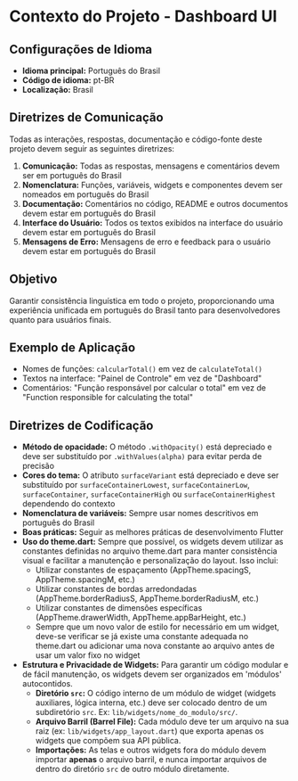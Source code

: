 # Contexto do Projeto - Dashboard UI

## Configurações de Idioma

- **Idioma principal:** Português do Brasil
- **Código de idioma:** pt-BR
- **Localização:** Brasil

## Diretrizes de Comunicação

Todas as interações, respostas, documentação e código-fonte deste projeto devem seguir as seguintes diretrizes:

1. **Comunicação:** Todas as respostas, mensagens e comentários devem ser em português do Brasil
2. **Nomenclatura:** Funções, variáveis, widgets e componentes devem ser nomeados em português do Brasil
3. **Documentação:** Comentários no código, README e outros documentos devem estar em português do Brasil
4. **Interface do Usuário:** Todos os textos exibidos na interface do usuário devem estar em português do Brasil
5. **Mensagens de Erro:** Mensagens de erro e feedback para o usuário devem estar em português do Brasil

## Objetivo

Garantir consistência linguística em todo o projeto, proporcionando uma experiência unificada em português do Brasil tanto para desenvolvedores quanto para usuários finais.

## Exemplo de Aplicação

- Nomes de funções: `calcularTotal()` em vez de `calculateTotal()`
- Textos na interface: "Painel de Controle" em vez de "Dashboard"
- Comentários: "Função responsável por calcular o total" em vez de "Function responsible for calculating the total"

## Diretrizes de Codificação

- **Método de opacidade:** O método `.withOpacity()` está depreciado e deve ser substituído por `.withValues(alpha)` para evitar perda de precisão
- **Cores do tema:** O atributo `surfaceVariant` está depreciado e deve ser substituído por `surfaceContainerLowest`, `surfaceContainerLow`, `surfaceContainer`, `surfaceContainerHigh` ou `surfaceContainerHighest` dependendo do contexto
- **Nomenclatura de variáveis:** Sempre usar nomes descritivos em português do Brasil
- **Boas práticas:** Seguir as melhores práticas de desenvolvimento Flutter
- **Uso do theme.dart:** Sempre que possível, os widgets devem utilizar as constantes definidas no arquivo theme.dart para manter consistência visual e facilitar a manutenção e personalização do layout. Isso inclui:
  - Utilizar constantes de espaçamento (AppTheme.spacingS, AppTheme.spacingM, etc.)
  - Utilizar constantes de bordas arredondadas (AppTheme.borderRadiusS, AppTheme.borderRadiusM, etc.)
  - Utilizar constantes de dimensões específicas (AppTheme.drawerWidth, AppTheme.appBarHeight, etc.)
  - Sempre que um novo valor de estilo for necessário em um widget, deve-se verificar se já existe uma constante adequada no theme.dart ou adicionar uma nova constante ao arquivo antes de usar um valor fixo no widget
- **Estrutura e Privacidade de Widgets:** Para garantir um código modular e de fácil manutenção, os widgets devem ser organizados em 'módulos' autocontidos.
  - **Diretório `src`:** O código interno de um módulo de widget (widgets auxiliares, lógica interna, etc.) deve ser colocado dentro de um subdiretório `src`. Ex: `lib/widgets/nome_do_modulo/src/`.
  - **Arquivo Barril (Barrel File):** Cada módulo deve ter um arquivo na sua raiz (ex: `lib/widgets/app_layout.dart`) que exporta apenas os widgets que compõem sua API pública.
  - **Importações:** As telas e outros widgets fora do módulo devem importar **apenas** o arquivo barril, e nunca importar arquivos de dentro do diretório `src` de outro módulo diretamente.
